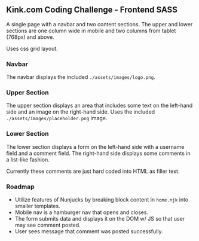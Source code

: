 ## Kink.com Coding Challenge - Frontend SASS

A single page with a navbar and two content sections.
The upper and lower sections are one column wide in mobile and two columns from tablet (768px) and above.

Uses css grid layout.

### Navbar

The navbar displays the included `./assets/images/logo.png`.

### Upper Section

The upper section displays an area that includes some text on the left-hand side and an image on the right-hand
side. Uses the included `./assets/images/placeholder.png` image.

### Lower Section

The lower section displays a form on the left-hand side with a username field and a comment field.
The right-hand side displays some comments in a list-like fashion.

Currently these comments are just hard coded into HTML as filler text.

### Roadmap

- Utilize features of Nunjucks by breaking block content in `home.njk` into smaller templates.
- Mobile nav is a hamburger nav that opens and closes.
- The form submits data and displays it on the DOM w/ JS so that user may see comment posted.
- User sees message that comment was posted successfully.
